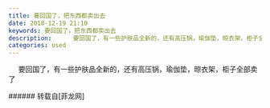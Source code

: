 ```yaml
---
title: 要回国了，把东西都卖出去
date: 2018-12-19 21:10
keywords: 要回国了，把东西都卖出去
description:      要回国了，有一些护肤品全新的，还有高压锅，瑜伽垫，晾衣架，柜子全部卖了
categories: used
---
```

<td class="t_f" id="postmessage_2522686">

     要回国了，有一些护肤品全新的，还有高压锅，瑜伽垫，晾衣架，柜子全部卖了<br/>
</td>
###### 转载自[菲龙网]